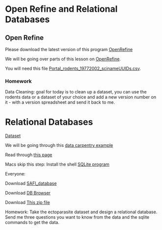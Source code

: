 # Open Refine and Relational Databases


## Open Refine
Please download the latest version of this program [OpenRefine](https://openrefine.org/download.html)

We will be going over parts of this lesson on [OpenRefine](https://datacarpentry.org/OpenRefine-ecology-lesson/00-getting-started/index.html). 

You will need this file [Portal_rodents_19772002_scinameUUIDs.csv](https://www.dropbox.com/s/ke2xgkgpw1qc11n/Portal_rodents_19772002_scinameUUIDs.csv?dl=0).

### Homework
Data Cleaning:
  goal for today is to clean up a dataset, you can use the rodents data or a dataset of your choice and add a new version number on it - with a version spreadsheet and send it back to me. 


# Relational Databases

[Dataset](https://docs.google.com/document/d/1gWT-Em2MR7pHyHhCO4_ZX9rEIBRyG8boCQ74Ts3fArc/edit)

We will be going through this [data carpentry example](https://datacarpentry.org/sql-ecology-lesson/)

Read through [this page](https://datacarpentry.org/sql-socialsci/setup.html)

Macs skip this step:
Install the shell [SQLite program](https://datacarpentry.org/sql-socialsci/setup.html)

Everyone:

Download [SAFI_database](https://datacarpentry.org/sql-socialsci/data/SQL_SAFI.sqlite)

Download [DB Browser](https://sqlitebrowser.org/dl/)

Download [This zip file](https://www.dropbox.com/s/du6lxpn8u9hl16i/1314459.zip?dl=0)

Homework: Take the ectoparasite dataset and design a relational database. Send me three questions you want to know from the data and the sqlite commands to get the data.

